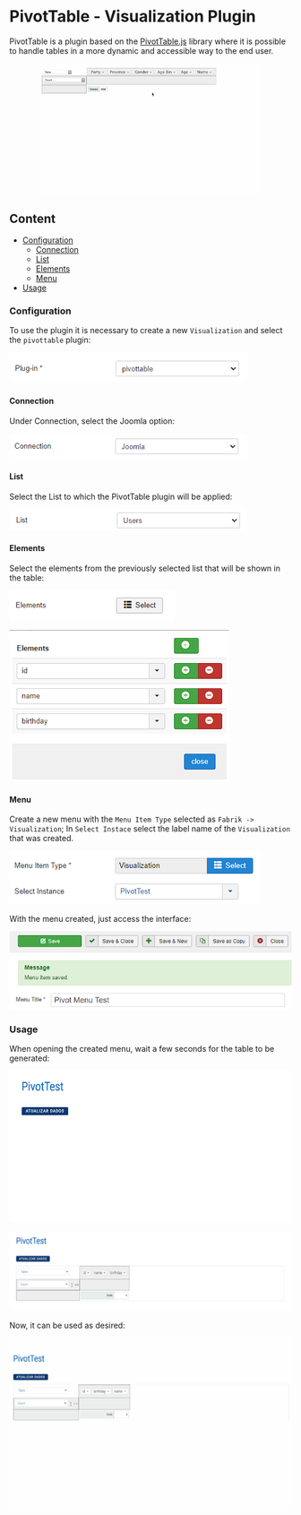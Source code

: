# PivotTable - Visualization Plugin

PivotTable is a plugin based on the [PivotTable.js](https://pivottable.js.org/examples/) library where it is possible to handle tables in a more dynamic and accessible way to the end user.

<div align="center">
  <img src="./.github/pivottableexample.gif" width="400" />
</div>

## Content

- [Configuration](#configuration)
  - [Connection](#connection)
  - [List](#list)
  - [Elements](#elements)
  - [Menu](#menu)
- [Usage](#configuration)


### Configuration

To use the plugin it is necessary to create a new `Visualization` and select the `pivottable` plugin:

![Setup](./.github/01.png)

#### Connection

Under Connection, select the Joomla option:

![Connection](./.github/02.png)

#### List

Select the List to which the PivotTable plugin will be applied:

![List](./.github/03.png)

#### Elements

Select the elements from the previously selected list that will be shown in the table:

![Elements](./.github/05.png)

![Elements](./.github/06.png)

#### Menu

Create a new menu with the `Menu Item Type` selected as `Fabrik -> Visualization`; In `Select Instace` select the label name of the `Visualization` that was created.

![Menu](./.github/04.png)

With the menu created, just access the interface:

![Menu](./.github/07.png)

### Usage

When opening the created menu, wait a few seconds for the table to be generated:

![PivotTable](./.github/09.png)

![PivotTable](./.github/10.png)

Now, it can be used as desired:

![PivotTable](./.github/example.gif)

